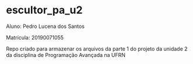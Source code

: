 # escultor_pa_u2
Aluno: Pedro Lucena dos Santos 

Matrícula: 20190071055

Repo criado para armazenar os arquivos da parte 1 do projeto da unidade 2 da disciplina de Programação Avançada na UFRN
